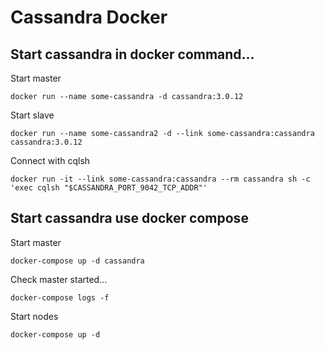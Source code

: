 # Cassandra Docker

## Start cassandra in docker command...

Start master

```
docker run --name some-cassandra -d cassandra:3.0.12
```

Start slave

```
docker run --name some-cassandra2 -d --link some-cassandra:cassandra cassandra:3.0.12
```

Connect with cqlsh

```
docker run -it --link some-cassandra:cassandra --rm cassandra sh -c 'exec cqlsh "$CASSANDRA_PORT_9042_TCP_ADDR"'
```


## Start cassandra use docker compose

Start master

```
docker-compose up -d cassandra
```

Check master started...

```
docker-compose logs -f
```

Start nodes

```
docker-compose up -d
```


